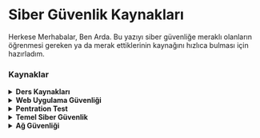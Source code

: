 # Siber Güvenlik Kaynakları
Herkese Merhabalar, Ben Arda.
Bu yazıyı siber güvenliğe meraklı olanların öğrenmesi gereken ya da merak ettiklerinin kaynağını hızlıca bulması için hazırladım.
### Kaynaklar
<details>

<b><summary> Ders Kaynakları </summary>

* Python Dersleri Playlist: https://www.youtube.com/playlist?list=PLWctyKyPphPiul3WbHkniANLqSheBVP3O
* C# Dersleri Playlist: https://www.youtube.com/watch?v=VytV9w2dAFs&list=PLKnjBHu2xXNPkeQtMOJczzEO6LK5OV35K
https://www.youtube.com/watch?v=2EkMrrX9sYY&list=PLqG356ExoxZU5keiJwuHDpXqULLffwRYD
* C++ Dersleri Playlist: https://www.youtube.com/watch?v=UpQdjipl2OE&list=PLIHume2cwmHfmSmNlxXw1j9ZAKzYyiQAq
* Web Uygulama Güvenliği & Hacking: https://www.youtube.com/watch?v=WtHnT73NaaQ&list=PLwP4ObPL5GY940XhCtAykxLxLEOKCu0nT
* Udemy Kursları: 
https://www.udemy.com/course/linux-privilege-escalation-for-beginners/
https://www.udemy.com/course/windows-privilege-escalation-for-beginners/
https://www.udemy.com/course/practical-ethical-hacking/
https://www.udemy.com/course/learn-ethical-hacking-from-scratch/
https://www.udemy.com/course/learn-website-hacking-penetration-testing-from-scratch/
https://www.udemy.com/course/gokhanmuharremoglu/
* Kitaplar:
https://www.kitapyurdu.com/kitap/ethicalhackingoffensivevedefensive/451361.html&manufacturer_id=188125
https://www.hepsiburada.com/ofansif-ve-defansif-siber-guvenlik-ilker-ertugrul-p-HBV00000Y26KD
https://www.hepsiburada.com/uygulamali-siber-guvenlik-ve-hacking-p-HBV00000C46AO
https://www.hepsiburada.com/abakus-kitap-siber-guvenlik-seti-p-HBV000017DXBH
https://www.hepsiburada.com/siber-guvenlik-saldiri-ve-savunma-stratejileri-p-HBV00000O3BBS
https://www.hepsiburada.com/siber-guvenlik-ve-egitim-seti-3-kitap-erhan-saygili-p-HBV00000AWSUJ

</details>

<details>

<b><summary> Web Uygulama Güvenliği </summary>

* Efsane Web Uygulama Güvenliği Eğitimi: https://www.prismacsi.com/9-web-uygulama-guvenligi/
* TryHackMe Kaynakları: 
Öğrenip Cevaplamak İçin;
https://tryhackme.com/room/owasptop10 
https://tryhackme.com/room/rpburpsuite 
https://tryhackme.com/room/learnowaspzap 
https://tryhackme.com/room/webfundamentals 
https://tryhackme.com/room/webappsec101 <
Öğrendiklerini Yapmak İçin;
https://tryhackme.com/room/vulnversity
https://tryhackme.com/room/juiceshop
https://tryhackme.com/room/rpwebscanning
https://tryhackme.com/room/dvwa
https://tryhackme.com/room/jack
* Web Uygulama Güvenliğine Hakim Olanlar İçin Web Ctf'li bir Site: 
https://www.hackthebox.eu/
* Web Uygulama Güvenliği hakkında eğitici bir PDF:
https://dl.packetstormsecurity.net/papers/web/webappsec-101.pdf

</details>

<details>

<b><summary> Pentration Test </summary>  
  
* Pentest Yapmak İçin Bilinmesi Gerekenler Hakkında 12 Bölümlük Eğitim: https://www.prismacsi.com/1-siber-guvenlik-temelleri/
* Her Türlü Konunun ve Pentest konularının da olduğu eğitimlerin olduğu bir site: https://ders.im/kategori/pentest
* CEH Pentest Dersleri isimli ders playlist: https://www.youtube.com/playlist?list=PL2Q2UedYW5s1jrKxaQPmAHsboQFXHDEal
* İngilizce Pentest Ders Sitesi: https://www.tutorialspoint.com/penetration_testing/index.htm
* Pentest konusuna hakim olanlara göre Ctf vs. siteleri:

https://tryhackme.com/ => CTF 

https://hackthebox.eu/ => Zafiyetli Makineler & CTF 

https://priviahub.com/ => Zafiyetli Makineler

https://ctflearn.com/ => Kolaydan Zora CTF Sitesi

https://www.vulnhub.com/ => Zafiyetli Makineleri bilgisayarına kurup sızabileceğin bir site

</details>

<details> 
 
<b><summary> Temel Siber Güvenlik </summary> 
 
* YouTube Kaynakları:

https://www.youtube.com/watch?v=Hml8OAO0RY8&list=PLGWmuqrfJZRtsnlik14O9JscT4cuDKwJy

https://www.youtube.com/watch?v=VHJT28wNz4w&list=PLXU1gWXx72mbfz4NZFvQ16f3IPm-r1ipT

https://www.youtube.com/watch?v=qbaBr8rXwaE

https://www.youtube.com/watch?v=USzr1fOSbQI&t=169s

https://www.youtube.com/watch?v=DQ93TxqKkWo&t=211s

https://www.youtube.com/watch?v=lIkQowZq9cg

* Udemy Eğitimleri:

https://www.udemy.com/course/web-pentesting/

https://www.udemy.com/course/advanced-uygulamali-ethical-hacker-ve-siber-guvenlik-egitimi/

</details>

<details>
 
<b><summary> Ağ Güvenliği </summary> 
  
 * Temel Network Kaynakları:
 
*http://www.merihelektrik.com.tr/katalog/13.pdf*

***Temel ve Önemli Internet Protokolleri***
UDP: https://tr.wikipedia.org/wiki/UDP
SMTP: https://tr.wikipedia.org/wiki/SMTP
FTP: https://tr.wikipedia.org/wiki/Dosya_aktar%C4%B1m_ileti%C5%9Fim_kural%C4%B1
ARP: https://tr.wikipedia.org/wiki/Adres_%C3%87%C3%B6z%C3%BCmleme_Protokol%C3%BC
LDAP: https://tr.wikipedia.org/wiki/LDAP
SSH: https://tr.wikipedia.org/wiki/G%C3%BCvenli_kabuk
TelNet: https://tr.wikipedia.org/wiki/Telnet
POP: https://en.wikipedia.org/wiki/Post_Office_Protocol
Her Türlü İnternet: https://tr.wikipedia.org/wiki/Kategori:%C4%B0nternet_protokolleri

</details>
